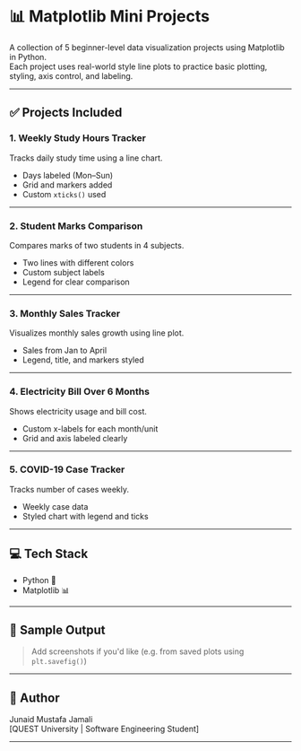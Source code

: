 # 📊 Matplotlib Mini Projects

A collection of 5 beginner-level data visualization projects using Matplotlib in Python.  
Each project uses real-world style line plots to practice basic plotting, styling, axis control, and labeling.

---

## ✅ Projects Included

### 1. Weekly Study Hours Tracker  
Tracks daily study time using a line chart.  
- Days labeled (Mon–Sun)  
- Grid and markers added  
- Custom `xticks()` used

---

### 2. Student Marks Comparison  
Compares marks of two students in 4 subjects.  
- Two lines with different colors  
- Custom subject labels  
- Legend for clear comparison

---

### 3. Monthly Sales Tracker  
Visualizes monthly sales growth using line plot.  
- Sales from Jan to April  
- Legend, title, and markers styled

---

### 4. Electricity Bill Over 6 Months  
Shows electricity usage and bill cost.  
- Custom x-labels for each month/unit  
- Grid and axis labeled clearly

---

### 5. COVID-19 Case Tracker  
Tracks number of cases weekly.  
- Weekly case data  
- Styled chart with legend and ticks

---

## 💻 Tech Stack

- Python 🐍  
- Matplotlib 📊

---

## 📸 Sample Output

> Add screenshots if you'd like (e.g. from saved plots using `plt.savefig()`)

---

## 🚀 Author

Junaid Mustafa Jamali  
[QUEST University | Software Engineering Student]

---
